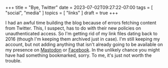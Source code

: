 +++
title = "Bye, Twitter"
date = 2023-07-02T09:27:22-07:00
tags = [
  "social",
  "media"
]
topics = [
  "links"
]
draft = true
+++

I had an awful time building the blog because of errors fetching content from Twitter.
This, I suspect, has to do with their new policies on unauthenticated access.
So I'm getting rid of my link files dating back to 2016 (though I'm keeping them archived just in case).
I'm still keeping my account, but not adding anything that isn't already going to be available on my presence on [Mastodon](https://noc.social/@Zerofactorial) or [Facebook](https://facebook.com/richard.magahiz).
In the unlikely chance you might have had something bookmarked, sorry. 
To me, it's just not worth the trouble.